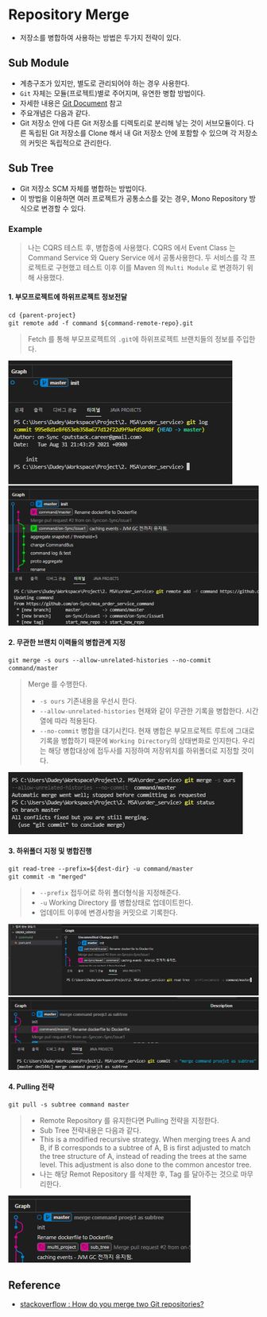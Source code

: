 # Repository Merge

- 저장소를 병합하여 사용하는 방법은 두가지 전략이 있다.

## Sub Module

- 계층구조가 있지만, 별도로 관리되어야 하는 경우 사용한다.
- `Git` 자체는 모듈(프로젝트)별로 주어지며, 유연한 병합 방법이다.
- 자세한 내용은 [Git Document](https://git-scm.com/book/ko/v2/Git-%EB%8F%84%EA%B5%AC-%EC%84%9C%EB%B8%8C%EB%AA%A8%EB%93%88) 참고
- 주요개념은 다음과 같다.
- Git 저장소 안에 다른 Git 저장소를 디렉토리로 분리해 넣는 것이 서브모듈이다. 다른 독립된 Git 저장소를 Clone 해서 내 Git 저장소 안에 포함할 수 있으며 각 저장소의 커밋은 독립적으로 관리한다.

## Sub Tree

- Git 저장소 SCM 자체를 병합하는 방법이다.
- 이 방법을 이용하면 여러 프로젝트가 공통소스를 갖는 경우, Mono Repository 방식으로 변경할 수 있다.

### Example

> 나는 CQRS 테스트 후, 병합중에 사용했다. CQRS 에서 Event Class 는 Command Service 와 Query Service 에서 공통사용한다. 두 서비스를 각 프로젝트로 구현했고 테스트 이후 이를 Maven 의 `Multi Module` 로 변경하기 위해 사용했다.

#### 1\. 부모프로젝트에 하위프로젝트 정보전달

```cli
cd {parent-project}
git remote add -f command ${command-remote-repo}.git
```

> Fetch 를 통해 부모프로젝트의 `.git`에 하위프로젝트 브랜치들의 정보를 주입한다.

![추가 전](추가전.png)
![추가 후](추가후.png)

#### 2\. 무관한 브랜치 이력들의 병합관계 지정

```cli
git merge -s ours --allow-unrelated-histories --no-commit command/master
```

> Merge 를 수행한다.
> 
> - `-s ours` 기존내용을 우선시 한다.
> - `--allow-unrelated-histories` 현재와 같이 무관한 기록을 병합한다. 시간열에 따라 적용된다.
> - `--no-commit` 병합을 대기시킨다. 현재 병합은 부모프로젝트 루트에 그대로 기록을 병합하기 때문에 `Working Directory`의 상태변화로 인지한다. 우리는 해당 병합대상에 접두사를 지정하여 저장위치를 하위폴더로 지정할 것이다.

![병합대기](병합대기.png)

#### 3\. 하위폴더 지정 및 병합진행

```cli
git read-tree --prefix=${dest-dir} -u command/master
git commit -m "merged"
```

> - `--prefix` 접두어로 하위 폴더형식을 지정해준다.
> - `-u` Working Directory 를 병합상태로 업데이트한다.
> - 업데이트 이후에 변경사항을 커밋으로 기록한다.

![WorkingDirectory적용.png](WorkingDirectory적용.png)
![변경사항](변경사항기록.png)

#### 4\. Pulling 전략

```cli
git pull -s subtree command master
```

> - Remote Repository 를 유지한다면 Pulling 전략을 지정한다.
> - Sub Tree 전략내용은 다음과 같다.
> - This is a modified recursive strategy. When merging trees A and B, if B corresponds to a subtree of A, B is first adjusted to match the tree structure of A, instead of reading the trees at the same level. This adjustment is also done to the common ancestor tree.
> - 나는 해당 Remot Repository 를 삭제한 후, Tag 를 달아주는 것으로 마무리한다.

![병합결과](병합결과.png)

## Reference

- [stackoverflow : How do you merge two Git repositories?](https://stackoverflow.com/questions/1425892/how-do-you-merge-two-git-repositories)